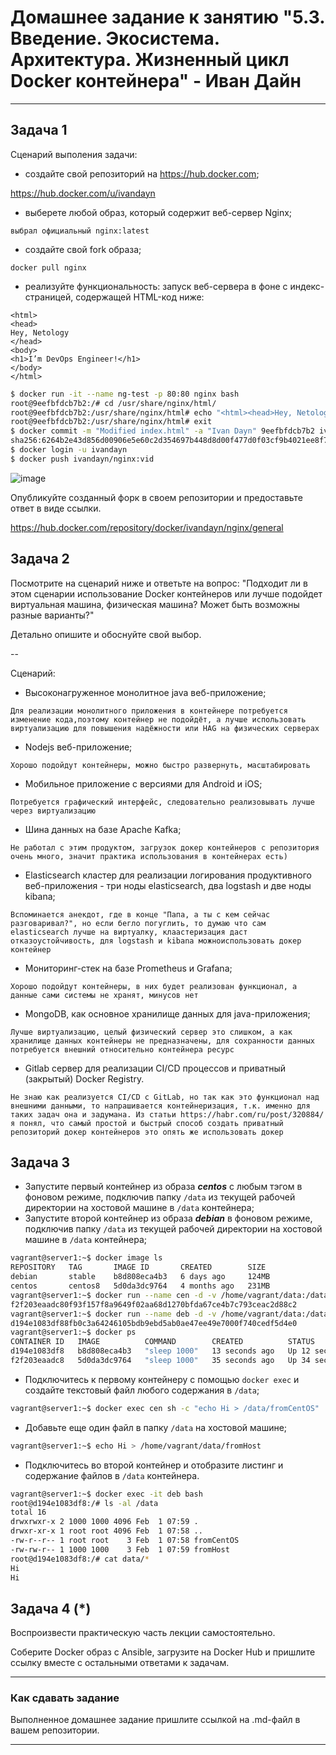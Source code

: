 
# Домашнее задание к занятию "5.3. Введение. Экосистема. Архитектура. Жизненный цикл Docker контейнера" - Иван Дайн


---

## Задача 1

Сценарий выполения задачи:

- создайте свой репозиторий на https://hub.docker.com;

https://hub.docker.com/u/ivandayn
- выберете любой образ, который содержит веб-сервер Nginx;

`выбрал официальный nginx:latest`
- создайте свой fork образа;

`docker pull nginx`
- реализуйте функциональность:
запуск веб-сервера в фоне с индекс-страницей, содержащей HTML-код ниже:
```
<html>
<head>
Hey, Netology
</head>
<body>
<h1>I’m DevOps Engineer!</h1>
</body>
</html>
```
```bash
$ docker run -it --name ng-test -p 80:80 nginx bash
root@9eefbfdcb7b2:/# cd /usr/share/nginx/html/
root@9eefbfdcb7b2:/usr/share/nginx/html# echo "<html><head>Hey, Netology</head><body><h1>I&rsquo;m DevOps Engineer&#33;</h1></body></html>" > index.html
root@9eefbfdcb7b2:/usr/share/nginx/html# exit
$ docker commit -m "Modified index.html" -a "Ivan Dayn" 9eefbfdcb7b2 ivandayn/nginx:vid
sha256:6264b2e43d856d00906e5e60c2d354697b448d8d00f477d0f03cf9b4021ee8f7
$ docker login -u ivandayn
$ docker push ivandayn/nginx:vid
```
![image](https://user-images.githubusercontent.com/93118042/151934903-e4da60c1-f1d6-47c4-a9a9-11b9c368d6f2.png)

Опубликуйте созданный форк в своем репозитории и предоставьте ответ в виде ссылки.

https://hub.docker.com/repository/docker/ivandayn/nginx/general

## Задача 2

Посмотрите на сценарий ниже и ответьте на вопрос:
"Подходит ли в этом сценарии использование Docker контейнеров или лучше подойдет виртуальная машина, физическая машина? Может быть возможны разные варианты?"

Детально опишите и обоснуйте свой выбор.

--

Сценарий:

- Высоконагруженное монолитное java веб-приложение;

`Для реализации монолитного приложения в контейнере потребуется изменение кода,поэтому контейнер не подойдёт, а лучше использовать виртуализацию для повышения надёжности или HAG на физических серверах`
- Nodejs веб-приложение;

`Хорошо подойдут контейнеры, можно быстро развернуть, масштабировать`
- Мобильное приложение c версиями для Android и iOS;

`Потребуется графический интерфейс, следовательно реализовывать лучше через виртуализацию`
- Шина данных на базе Apache Kafka;

`Не работал с этим продуктом, загрузок докер контейнеров с репозитория очень много, значит практика использования в контейнерах есть)`
- Elasticsearch кластер для реализации логирования продуктивного веб-приложения - три ноды elasticsearch, два logstash и две ноды kibana;

`Вспоминается анекдот, где в конце "Папа, а ты с кем сейчас разговаривал?", но если бегло погуглить, то думаю что сам elasticsearch лучше на виртуалку, клаастеризация даст отказоустойчивость, для logstash и kibana можноиспользовать докер контейнер`
- Мониторинг-стек на базе Prometheus и Grafana;

`Хорошо подойдут контейнеры, в них будет реализован функционал, а данные сами системы не хранят, минусов нет`
- MongoDB, как основное хранилище данных для java-приложения;

`Лучше виртуализацию, целый физический сервер это слишком, а как хранилище данных контейнеры не предназначены, для сохранности данных потребуется внешний относительно контейнера ресурс`
- Gitlab сервер для реализации  CI/CD процессов и приватный (закрытый) Docker Registry.

`Не знаю как реализуется CI/CD c GitLab, но так как это функционал над внешними данными, то напрашивается контейнеризация, т.к. именно для таких задач она и задумана. Из статьи https://habr.com/ru/post/320884/ я понял, что самый простой и быстрый способ создать приватный репозиторий докер контейнеров это опять же использовать докер`

## Задача 3

- Запустите первый контейнер из образа ***centos*** c любым тэгом в фоновом режиме, подключив папку ```/data``` из текущей рабочей директории на хостовой машине в ```/data``` контейнера;
- Запустите второй контейнер из образа ***debian*** в фоновом режиме, подключив папку ```/data``` из текущей рабочей директории на хостовой машине в ```/data``` контейнера;
```bash
vagrant@server1:~$ docker image ls
REPOSITORY   TAG       IMAGE ID       CREATED        SIZE
debian       stable    b8d808eca4b3   6 days ago     124MB
centos       centos8   5d0da3dc9764   4 months ago   231MB
vagrant@server1:~$ docker run --name cen -d -v /home/vagrant/data:/data 5d0da3dc9764 sleep 1000
f2f203eaadc80f93f157f8a9649f02aa68d1270bfda67ce4b7c793ceac2d88c2
vagrant@server1:~$ docker run --name deb -d -v /home/vagrant/data:/data b8d808eca4b3 sleep 1000
d194e1083df88fb0c3a64246105bdb9ebd5ab0ae47ee49e7000f740cedf5d4e0
vagrant@server1:~$ docker ps
CONTAINER ID   IMAGE          COMMAND        CREATED          STATUS          PORTS     NAMES
d194e1083df8   b8d808eca4b3   "sleep 1000"   13 seconds ago   Up 12 seconds             deb
f2f203eaadc8   5d0da3dc9764   "sleep 1000"   35 seconds ago   Up 34 seconds             cen
```
- Подключитесь к первому контейнеру с помощью ```docker exec``` и создайте текстовый файл любого содержания в ```/data```;
```bash
vagrant@server1:~$ docker exec cen sh -c "echo Hi > /data/fromCentOS"
```
- Добавьте еще один файл в папку ```/data``` на хостовой машине;
```bash
vagrant@server1:~$ echo Hi > /home/vagrant/data/fromHost
```
- Подключитесь во второй контейнер и отобразите листинг и содержание файлов в ```/data``` контейнера.
```bash
vagrant@server1:~$ docker exec -it deb bash
root@d194e1083df8:/# ls -al /data
total 16
drwxrwxr-x 2 1000 1000 4096 Feb  1 07:59 .
drwxr-xr-x 1 root root 4096 Feb  1 07:58 ..
-rw-r--r-- 1 root root    3 Feb  1 07:58 fromCentOS
-rw-rw-r-- 1 1000 1000    3 Feb  1 07:59 fromHost
root@d194e1083df8:/# cat data/*
Hi
Hi
```

## Задача 4 (*)

Воспроизвести практическую часть лекции самостоятельно.

Соберите Docker образ с Ansible, загрузите на Docker Hub и пришлите ссылку вместе с остальными ответами к задачам.


---

### Как cдавать задание

Выполненное домашнее задание пришлите ссылкой на .md-файл в вашем репозитории.

---
